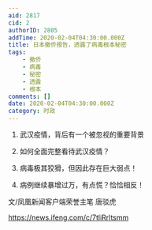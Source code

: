 ```yaml
---
aid: 2817
cid: 2
authorID: 2805
addTime: 2020-02-04T04:30:00.000Z
title: 日本撤侨报告，透露了病毒根本秘密
tags:
    - 撤侨
    - 病毒
    - 秘密
    - 透露
    - 根本
comments: []
date: 2020-02-04T04:30:00.000Z
category: 时政
---
```


1.  武汉疫情，背后有一个被忽视的重要背景
    
2.  如何全面完整看待武汉疫情？
    
3.  病毒极其狡猾，但因此存在巨大弱点！
    
4.  病例继续暴增过万，有点慌？恰恰相反！
    

文/凤凰新闻客户端荣誉主笔 唐驳虎

https://news.ifeng.com/c/7tliRrltsmm
